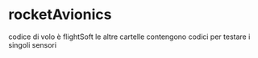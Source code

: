 # rocketAvionics

codice di volo è flightSoft
le altre cartelle contengono codici per testare i singoli sensori
